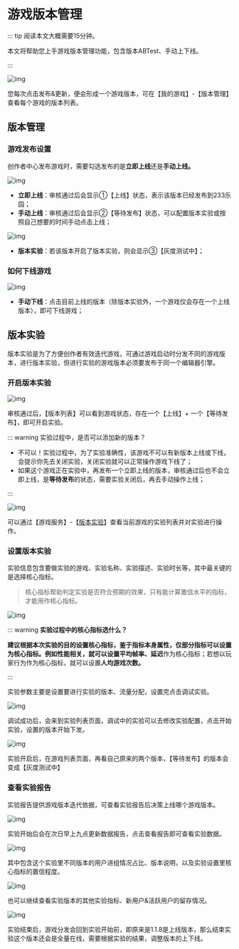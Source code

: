 # 游戏版本管理

::: tip 阅读本文大概需要15分钟。

本文将帮助您上手游戏版本管理功能，包含版本ABTest、手动上下线。

::: 

![img](https://arkimg.ark.online/1684028257005-124.webp)

您每次点击发布&更新，便会形成一个游戏版本，可在【我的游戏】-【版本管理】查看每个游戏的版本列表。

## 版本管理

### 游戏发布设置

创作者中心发布游戏时，需要勾选发布的是**立即上线**还是**手动上线。**

![img](https://arkimg.ark.online/1684028257005-125.webp)

- **立即上线**：审核通过后会显示①【上线】状态，表示该版本已经发布到233乐园；
- **手动上线**：审核通过后会显示②【等待发布】状态，可以配置版本实验或按照自己想要的时间手动点击上线；

![img](https://arkimg.ark.online/1684028257005-126.webp)

- **版本实验**：若该版本开启了版本实验，则会显示③【灰度测试中】；

### 如何下线游戏

![img](https://arkimg.ark.online/1684028257005-127.webp)

- **手动下线**：点击目前上线的版本（除版本实验外，一个游戏仅会存在一个上线版本），即可下线游戏；

## 版本实验

版本实验是为了方便创作者有效迭代游戏，可通过游戏启动时分发不同的游戏版本，进行版本实验，但进行实验的游戏版本必须要发布于同一个编辑器引擎。

### 开启版本实验

![img](https://arkimg.ark.online/1684028257005-128.webp)

审核通过后，【版本列表】可以看到游戏状态，存在一个【上线】+ 一个【等待发布】，即可开启实验。

::: warning 实验过程中，是否可以添加新的版本？

- 不可以！实验过程中，为了实验准确性，该游戏不可以有新版本上线或下线，会提示你先去关闭实验，关闭实验就可以正常操作游戏下线了；
- 如果这个游戏正在实验中，再发布一个立即上线的版本，审核通过后也不会立即上线，是**等待发布**的状态，需要实验关闭后，再去手动操作上线；

::: 

![img](https://arkimg.ark.online/1684028257005-129.webp)

可以通过【游戏服务】-【[版本实验](https://portal.ark.online/#/admin/ab-test-list)】查看当前游戏的实验列表并对实验进行操作。

### 设置版本实验

实验信息包含要做实验的游戏、实验名称、实验描述、实验时长等，其中最关键的是选择核心指标。

> 核心指标帮助判定实验是否符合预期的效果，只有能计算置信水平的指标，才能用作核心指标。

![img](https://arkimg.ark.online/1684028257005-130.webp)

::: warning **实验过程中的核心指标选什么？**

**建议根据本次实验的目的设置核心指标，鉴于指标本身属性，仅部分指标可以设置为核心指标。**例如性能相关，就可以设置**平均帧率、延迟**作为核心指标；若想以玩家行为作为核心指标，就可以设置**人均游戏次数。**

::: 

实验参数主要是设置要进行实验的版本、流量分配，设置完点击调试实验。

![img](https://arkimg.ark.online/1684028257005-131.webp)

调试成功后，会来到实验列表页面，调试中的实验可以去修改实验配置，点击开始实验，设置的版本开始下发。

![img](https://arkimg.ark.online/1684028257005-132.webp)

实验开启后，在游戏列表页面，再看自己原来的两个版本，【等待发布】的版本会变成【灰度测试中】

### **查看实验报告**

实验报告提供游戏版本迭代依据，可查看实验报告后决策上线哪个游戏版本。

![img](https://arkimg.ark.online/1684028257005-133.webp)

实验开始后会在次日早上九点更新数据报告，点击查看报告即可查看实验数据。

![img](https://arkimg.ark.online/1684028257005-134.webp)

其中包含这个实验里不同版本的用户进组情况占比、版本说明，以及实验设置里核心指标的置信程度。

![img](https://arkimg.ark.online/1684028257006-135.webp)

也可以继续查看实验版本的其他实验指标、新用户&活跃用户的留存情况。

![img](https://arkimg.ark.online/1684028257006-136.webp)

实验结束后，游戏分发会回到实验开始前，即原来是1.1.8是上线版本，那么结束实验这个版本还会是全量在线，需要根据实验的结果，调整版本的上下线。
